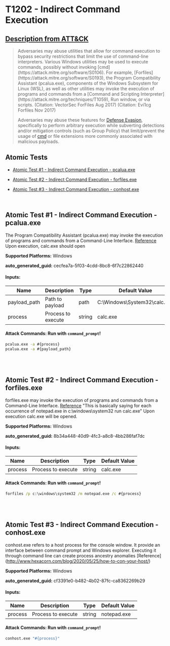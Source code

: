 # T1202 - Indirect Command Execution

## [Description from ATT&CK](https://attack.mitre.org/techniques/T1202)

<blockquote>Adversaries may abuse utilities that allow for command execution to bypass security restrictions that limit the use of command-line interpreters. Various Windows utilities may be used to execute commands, possibly without invoking [cmd](https://attack.mitre.org/software/S0106). For example, [Forfiles](https://attack.mitre.org/software/S0193), the Program Compatibility Assistant (pcalua.exe), components of the Windows Subsystem for Linux (WSL), as well as other utilities may invoke the execution of programs and commands from a [Command and Scripting Interpreter](https://attack.mitre.org/techniques/T1059), Run window, or via scripts. (Citation: VectorSec ForFiles Aug 2017) (Citation: Evi1cg Forfiles Nov 2017)

Adversaries may abuse these features for [Defense Evasion](https://attack.mitre.org/tactics/TA0005), specifically to perform arbitrary execution while subverting detections and/or mitigation controls (such as Group Policy) that limit/prevent the usage of [cmd](https://attack.mitre.org/software/S0106) or file extensions more commonly associated with malicious payloads.</blockquote>

## Atomic Tests

- [Atomic Test #1 - Indirect Command Execution - pcalua.exe](#atomic-test-1---indirect-command-execution---pcaluaexe)

- [Atomic Test #2 - Indirect Command Execution - forfiles.exe](#atomic-test-2---indirect-command-execution---forfilesexe)

- [Atomic Test #3 - Indirect Command Execution - conhost.exe](#atomic-test-3---indirect-command-execution---conhostexe)

<br/>

## Atomic Test #1 - Indirect Command Execution - pcalua.exe

The Program Compatibility Assistant (pcalua.exe) may invoke the execution of programs and commands from a Command-Line Interface.
[Reference](https://twitter.com/KyleHanslovan/status/912659279806640128)
Upon execution, calc.exe should open

**Supported Platforms:** Windows

**auto_generated_guid:** cecfea7a-5f03-4cdd-8bc8-6f7c22862440

#### Inputs:

| Name         | Description        | Type   | Default Value                            |
| ------------ | ------------------ | ------ | ---------------------------------------- |
| payload_path | Path to payload    | path   | C:&#92;Windows&#92;System32&#92;calc.exe |
| process      | Process to execute | string | calc.exe                                 |

#### Attack Commands: Run with `command_prompt`!

```cmd
pcalua.exe -a #{process}
pcalua.exe -a #{payload_path}
```

<br/>
<br/>

## Atomic Test #2 - Indirect Command Execution - forfiles.exe

forfiles.exe may invoke the execution of programs and commands from a Command-Line Interface.
[Reference](https://github.com/LOLBAS-Project/LOLBAS/blob/master/yml/OSBinaries/Forfiles.yml)
"This is basically saying for each occurrence of notepad.exe in c:\windows\system32 run calc.exe"
Upon execution calc.exe will be opened.

**Supported Platforms:** Windows

**auto_generated_guid:** 8b34a448-40d9-4fc3-a8c8-4bb286faf7dc

#### Inputs:

| Name    | Description        | Type   | Default Value |
| ------- | ------------------ | ------ | ------------- |
| process | Process to execute | string | calc.exe      |

#### Attack Commands: Run with `command_prompt`!

```cmd
forfiles /p c:\windows\system32 /m notepad.exe /c #{process}
```

<br/>
<br/>

## Atomic Test #3 - Indirect Command Execution - conhost.exe

conhost.exe refers to a host process for the console window. It provide an interface between command prompt and Windows explorer.
Executing it through command line can create process ancestry anomalies
[Reference] (http://www.hexacorn.com/blog/2020/05/25/how-to-con-your-host/)

**Supported Platforms:** Windows

**auto_generated_guid:** cf3391e0-b482-4b02-87fc-ca8362269b29

#### Inputs:

| Name    | Description        | Type   | Default Value |
| ------- | ------------------ | ------ | ------------- |
| process | Process to execute | string | notepad.exe   |

#### Attack Commands: Run with `command_prompt`!

```cmd
conhost.exe "#{process}"
```

<br/>
